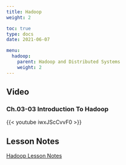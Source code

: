 ```yaml
---
title: Hadoop
weight: 2

toc: true
type: docs
date: 2021-06-07

menu:
  hadoop:
    parent: Hadoop and Distributed Systems
    weight: 2
---
```


## Video

### Ch.03-03 Introduction To Hadoop

{{< youtube iwxJScCvvF0 >}}

## Lesson Notes

[Hadoop Lesson Notes](../02-Hadoop.pdf)
